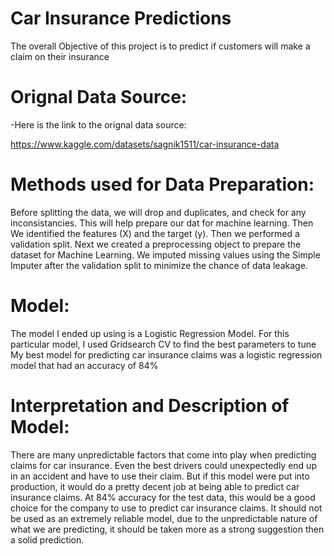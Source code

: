 # Car Insurance Predictions

The overall Objective of this project is to predict if customers will make a claim on their insurance

# Orignal Data Source:
-Here is the link to the orignal data source:

https://www.kaggle.com/datasets/sagnik1511/car-insurance-data

# Methods used for Data Preparation:

Before splitting the data, we will drop and duplicates, and check for any inconsistancies. This will help prepare our dat for machine learning. Then We identified the features (X) and the target (y). Then we performed a validation split. Next we created a preprocessing object to prepare the dataset for Machine Learning. We imputed missing values using the Simple Imputer after the validation split to minimize the chance of data leakage.

# Model:
The model I ended up using is a Logistic Regression Model. For this particular model, I used Gridsearch CV to find the best parameters to tune
My best model for predicting car insurance claims was a logistic regression model that had an accuracy of 84%


# Interpretation and Description of Model:
There are many unpredictable factors that come into play when predicting claims for car insurance. Even the best drivers could unexpectedly end up in an accident and have to use their claim. But if this model were put into production, it would do a pretty decent job at being able to predict car insurance claims. At 84% accuracy for the test data, this would be a good choice for the company to use to predict car insurance claims. It should not be used as an extremely reliable model, due to the unpredictable nature of what we are predicting, it should be taken more as a strong suggestion then a solid prediction.
